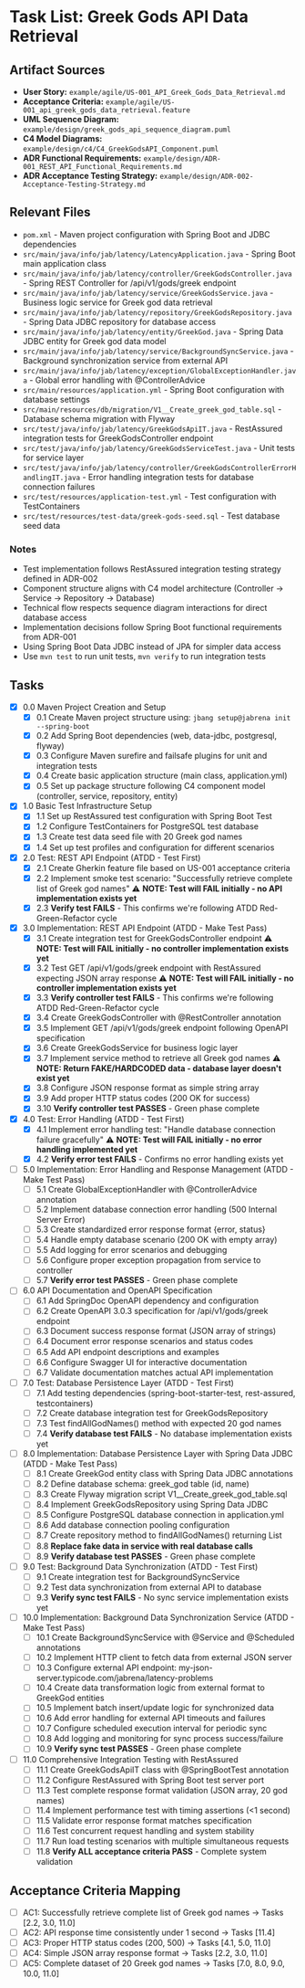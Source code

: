 # Task List: Greek Gods API Data Retrieval

## Artifact Sources

- **User Story:** `example/agile/US-001_API_Greek_Gods_Data_Retrieval.md`
- **Acceptance Criteria:** `example/agile/US-001_api_greek_gods_data_retrieval.feature`
- **UML Sequence Diagram:** `example/design/greek_gods_api_sequence_diagram.puml`
- **C4 Model Diagrams:** `example/design/c4/C4_GreekGodsAPI_Component.puml`
- **ADR Functional Requirements:** `example/design/ADR-001_REST_API_Functional_Requirements.md`
- **ADR Acceptance Testing Strategy:** `example/design/ADR-002-Acceptance-Testing-Strategy.md`

## Relevant Files

- `pom.xml` - Maven project configuration with Spring Boot and JDBC dependencies
- `src/main/java/info/jab/latency/LatencyApplication.java` - Spring Boot main application class
- `src/main/java/info/jab/latency/controller/GreekGodsController.java` - Spring REST Controller for /api/v1/gods/greek endpoint
- `src/main/java/info/jab/latency/service/GreekGodsService.java` - Business logic service for Greek god data retrieval
- `src/main/java/info/jab/latency/repository/GreekGodsRepository.java` - Spring Data JDBC repository for database access
- `src/main/java/info/jab/latency/entity/GreekGod.java` - Spring Data JDBC entity for Greek god data model
- `src/main/java/info/jab/latency/service/BackgroundSyncService.java` - Background synchronization service from external API
- `src/main/java/info/jab/latency/exception/GlobalExceptionHandler.java` - Global error handling with @ControllerAdvice
- `src/main/resources/application.yml` - Spring Boot configuration with database settings
- `src/main/resources/db/migration/V1__Create_greek_god_table.sql` - Database schema migration with Flyway
- `src/test/java/info/jab/latency/GreekGodsApiIT.java` - RestAssured integration tests for GreekGodsController endpoint
- `src/test/java/info/jab/latency/GreekGodsServiceTest.java` - Unit tests for service layer
- `src/test/java/info/jab/latency/controller/GreekGodsControllerErrorHandlingIT.java` - Error handling integration tests for database connection failures
- `src/test/resources/application-test.yml` - Test configuration with TestContainers
- `src/test/resources/test-data/greek-gods-seed.sql` - Test database seed data

### Notes

- Test implementation follows RestAssured integration testing strategy defined in ADR-002
- Component structure aligns with C4 model architecture (Controller → Service → Repository → Database)
- Technical flow respects sequence diagram interactions for direct database access
- Implementation decisions follow Spring Boot functional requirements from ADR-001
- Using Spring Boot Data JDBC instead of JPA for simpler data access
- Use `mvn test` to run unit tests, `mvn verify` to run integration tests

## Tasks

- [x] 0.0 Maven Project Creation and Setup
  - [x] 0.1 Create Maven project structure using: `jbang setup@jabrena init --spring-boot`
  - [x] 0.2 Add Spring Boot dependencies (web, data-jdbc, postgresql, flyway)
  - [x] 0.3 Configure Maven surefire and failsafe plugins for unit and integration tests
  - [x] 0.4 Create basic application structure (main class, application.yml)
  - [x] 0.5 Set up package structure following C4 component model (controller, service, repository, entity)

- [x] 1.0 Basic Test Infrastructure Setup
  - [x] 1.1 Set up RestAssured test configuration with Spring Boot Test
  - [x] 1.2 Configure TestContainers for PostgreSQL test database
  - [x] 1.3 Create test data seed file with 20 Greek god names
  - [x] 1.4 Set up test profiles and configuration for different scenarios

- [x] 2.0 Test: REST API Endpoint (ATDD - Test First)
  - [x] 2.1 Create Gherkin feature file based on US-001 acceptance criteria
  - [x] 2.2 Implement smoke test scenario: "Successfully retrieve complete list of Greek god names" ⚠️ **NOTE: Test will FAIL initially - no API implementation exists yet**
  - [x] 2.3 **Verify test FAILS** - This confirms we're following ATDD Red-Green-Refactor cycle

- [x] 3.0 Implementation: REST API Endpoint (ATDD - Make Test Pass)
  - [x] 3.1 Create integration test for GreekGodsController endpoint ⚠️ **NOTE: Test will FAIL initially - no controller implementation exists yet**
  - [x] 3.2 Test GET /api/v1/gods/greek endpoint with RestAssured expecting JSON array response ⚠️ **NOTE: Test will FAIL initially - no controller implementation exists yet**
  - [x] 3.3 **Verify controller test FAILS** - This confirms we're following ATDD Red-Green-Refactor cycle
  - [x] 3.4 Create GreekGodsController with @RestController annotation
  - [x] 3.5 Implement GET /api/v1/gods/greek endpoint following OpenAPI specification
  - [x] 3.6 Create GreekGodsService for business logic layer
  - [x] 3.7 Implement service method to retrieve all Greek god names ⚠️ **NOTE: Return FAKE/HARDCODED data - database layer doesn't exist yet**
  - [x] 3.8 Configure JSON response format as simple string array
  - [x] 3.9 Add proper HTTP status codes (200 OK for success)
  - [x] 3.10 **Verify controller test PASSES** - Green phase complete

- [x] 4.0 Test: Error Handling (ATDD - Test First)
  - [x] 4.1 Implement error handling test: "Handle database connection failure gracefully" ⚠️ **NOTE: Test will FAIL initially - no error handling implemented yet**
  - [x] 4.2 **Verify error test FAILS** - Confirms no error handling exists yet

- [ ] 5.0 Implementation: Error Handling and Response Management (ATDD - Make Test Pass)
  - [ ] 5.1 Create GlobalExceptionHandler with @ControllerAdvice annotation
  - [ ] 5.2 Implement database connection error handling (500 Internal Server Error)
  - [ ] 5.3 Create standardized error response format {error, status}
  - [ ] 5.4 Handle empty database scenario (200 OK with empty array)
  - [ ] 5.5 Add logging for error scenarios and debugging
  - [ ] 5.6 Configure proper exception propagation from service to controller
  - [ ] 5.7 **Verify error test PASSES** - Green phase complete

- [ ] 6.0 API Documentation and OpenAPI Specification
  - [ ] 6.1 Add SpringDoc OpenAPI dependency and configuration
  - [ ] 6.2 Create OpenAPI 3.0.3 specification for /api/v1/gods/greek endpoint
  - [ ] 6.3 Document success response format (JSON array of strings)
  - [ ] 6.4 Document error response scenarios and status codes
  - [ ] 6.5 Add API endpoint descriptions and examples
  - [ ] 6.6 Configure Swagger UI for interactive documentation
  - [ ] 6.7 Validate documentation matches actual API implementation

- [ ] 7.0 Test: Database Persistence Layer (ATDD - Test First)
  - [ ] 7.1 Add testing dependencies (spring-boot-starter-test, rest-assured, testcontainers)
  - [ ] 7.2 Create database integration test for GreekGodsRepository
  - [ ] 7.3 Test findAllGodNames() method with expected 20 god names
  - [ ] 7.4 **Verify database test FAILS** - No database implementation exists yet

- [ ] 8.0 Implementation: Database Persistence Layer with Spring Data JDBC (ATDD - Make Test Pass)
  - [ ] 8.1 Create GreekGod entity class with Spring Data JDBC annotations
  - [ ] 8.2 Define database schema: greek_god table (id, name)
  - [ ] 8.3 Create Flyway migration script V1__Create_greek_god_table.sql
  - [ ] 8.4 Implement GreekGodsRepository using Spring Data JDBC
  - [ ] 8.5 Configure PostgreSQL database connection in application.yml
  - [ ] 8.6 Add database connection pooling configuration
  - [ ] 8.7 Create repository method to findAllGodNames() returning List<String>
  - [ ] 8.8 **Replace fake data in service with real database calls**
  - [ ] 8.9 **Verify database test PASSES** - Green phase complete

- [ ] 9.0 Test: Background Data Synchronization (ATDD - Test First)
  - [ ] 9.1 Create integration test for BackgroundSyncService
  - [ ] 9.2 Test data synchronization from external API to database
  - [ ] 9.3 **Verify sync test FAILS** - No sync service implementation exists yet

- [ ] 10.0 Implementation: Background Data Synchronization Service (ATDD - Make Test Pass)
  - [ ] 10.1 Create BackgroundSyncService with @Service and @Scheduled annotations
  - [ ] 10.2 Implement HTTP client to fetch data from external JSON server
  - [ ] 10.3 Configure external API endpoint: my-json-server.typicode.com/jabrena/latency-problems
  - [ ] 10.4 Create data transformation logic from external format to GreekGod entities
  - [ ] 10.5 Implement batch insert/update logic for synchronized data
  - [ ] 10.6 Add error handling for external API timeouts and failures
  - [ ] 10.7 Configure scheduled execution interval for periodic sync
  - [ ] 10.8 Add logging and monitoring for sync process success/failure
  - [ ] 10.9 **Verify sync test PASSES** - Green phase complete

- [ ] 11.0 Comprehensive Integration Testing with RestAssured
  - [ ] 11.1 Create GreekGodsApiIT class with @SpringBootTest annotation
  - [ ] 11.2 Configure RestAssured with Spring Boot test server port
  - [ ] 11.3 Test complete response format validation (JSON array, 20 god names)
  - [ ] 11.4 Implement performance test with timing assertions (<1 second)
  - [ ] 11.5 Validate error response format matches specification
  - [ ] 11.6 Test concurrent request handling and system stability
  - [ ] 11.7 Run load testing scenarios with multiple simultaneous requests
  - [ ] 11.8 **Verify ALL acceptance criteria PASS** - Complete system validation

## Acceptance Criteria Mapping

- [ ] AC1: Successfully retrieve complete list of Greek god names → Tasks [2.2, 3.0, 11.0]
- [ ] AC2: API response time consistently under 1 second → Tasks [11.4]
- [ ] AC3: Proper HTTP status codes (200, 500) → Tasks [4.1, 5.0, 11.0]
- [ ] AC4: Simple JSON array response format → Tasks [2.2, 3.0, 11.0]
- [ ] AC5: Complete dataset of 20 Greek god names → Tasks [7.0, 8.0, 9.0, 10.0, 11.0]
